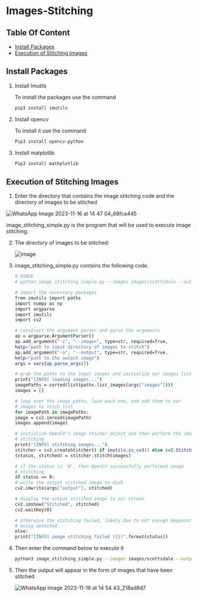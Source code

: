 # Images-Stitching

## Table Of Content
- [Install Packages](#Install-Packages)
- [Execution of Stitching Images](Execution-Of-Stitching-Images)

## Install Packages

1. Install Imutils
   
   To install the packages use the command
   ```bash
   pip3 install imutils
   ```
3. Install opencv
   
   To install it use the command
   ```bash
   Pip3 install opencv-python
   ```
5. Install matplotlib
   ```bash
   Pip3 install mathplotlib
   ```

## Execution of Stitching Images
1. Enter the directory that contains the image stitching code and the directory of images to be stitched

![WhatsApp Image 2023-11-16 at 14 47 04_68fca445](https://github.com/tasyabarus20/Image-Stitching/assets/150136650/324e23a0-0d3b-425d-8cb2-f63ff2ca46f2)

image_stitching_simple.py is the program that will be used to execute image stitching. 

2. The directory of images to be stitched:

   ![image](https://github.com/tasyabarus20/Image-Stitching/assets/150136650/cfe66552-476e-4a64-9369-3500dc10c198)

3. image_stitching_simple.py contains the following code.
    ```bash
   # USAGE
   # python image_stitching_simple.py --images images/scottsdale --output output.png

   # import the necessary packages
   from imutils import paths
   import numpy as np
   import argparse
   import imutils
   import cv2

   # construct the argument parser and parse the arguments
   ap = argparse.ArgumentParser()
   ap.add_argument("-i", "--images", type=str, required=True,
   	help="path to input directory of images to stitch")
   ap.add_argument("-o", "--output", type=str, required=True,
   	help="path to the output image")
   args = vars(ap.parse_args())
   
   # grab the paths to the input images and initialize our images list
   print("[INFO] loading images...")
   imagePaths = sorted(list(paths.list_images(args["images"])))
   images = []
   
   # loop over the image paths, load each one, and add them to our
   # images to stich list
   for imagePath in imagePaths:
   	image = cv2.imread(imagePath)
   	images.append(image)
   
   # initialize OpenCV's image sticher object and then perform the image
   # stitching
   print("[INFO] stitching images...")
   stitcher = cv2.createStitcher() if imutils.is_cv3() else cv2.Stitcher_create()
   (status, stitched) = stitcher.stitch(images)
   
   # if the status is '0', then OpenCV successfully performed image
   # stitching
   if status == 0:
   	# write the output stitched image to disk
   	cv2.imwrite(args["output"], stitched)
   
   	# display the output stitched image to our screen
   	cv2.imshow("Stitched", stitched)
   	cv2.waitKey(0)
   
   # otherwise the stitching failed, likely due to not enough keypoints)
   # being detected
   else:
   	print("[INFO] image stitching failed ({})".format(status))
   ```
4. Then enter the command below to execute it
   ```bash
   python3 image_stitching_simple.py --images images/scottsdale --output coba.png
   ```
5. Then the output will appear in the form of images that have been stitched

   ![WhatsApp Image 2023-11-16 at 14 54 43_218ad8d7](https://github.com/tasyabarus20/Image-Stitching/assets/150136650/ae9ca6a7-953d-4b22-9a5d-d964a612a50f)

   

   
   


